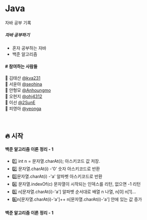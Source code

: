 # Java
자바 공부 기록

<h5>자바 공부하기</h5>
<ul>
   <li>혼자 공부하는 자바</li>
   <li>백준 알고리즘</li>
</ul>


<h4> # 참여하는 사람들 </h4>

:man: 김태산 <a href="https://github.com/kva231"> @kva231</a> <br>
:woman: 서윤아 <a href="https://github.com/seohina"> @seohina</a> <br>
:boy: 안형모 <a href="https://github.com/Anhoungmo"> @Anhoungmo</a> <br>
:baby: 오현지 <a href="https://github.com/ohj4312"> @ohj4312</a> <br>
:princess: 이선 <a href="https://github.com/2SunE"> @2SunE</a> <br>
:girl: 피영아 <a href="https://github.com/yeonga"> @yeonga</a> <br><br><br>

## 🔥 시작

<h4>백준 알고리즘 이론 정리 - 1</h4>
<ul>
	<li> 1️⃣ int n = 문자열.charAt(i); 
	아스키코드 값 저장. </li>
	<li>2️⃣ 문자열.charAt(i) -'0' 
	숫자 아스키코드로 반환 </li>
	<li>3️⃣문자열.charAt(i) -'a'
	알파벳 아스키코드로 반환 </li>
	<li>4️⃣ 문자열.indexOf(c)
	문자열이 시작되는 인덱스를 리턴, 없으면 -1 리턴 </li>
	<li>5️⃣ n[문자열.charAt(i)-'a']
	알파벳 순서대로 배열 n 나열, n[0] n[1]...  </li>
	<li>6️⃣n[문자열.charAt(i)-'a']++
	n[문자열.charAt(i)-'a'] 안에 있는 값 증가 </li>
</ul>

<h4>백준 알고리즘 이론 정리 - 1</h4>